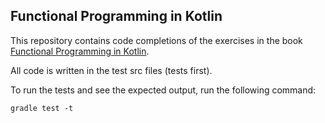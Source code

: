 ## Functional Programming in Kotlin

This repository contains code completions of the exercises in the book [Functional Programming in Kotlin](https://www.manning.com/books/functional-programming-in-kotlin).

All code is written in the test src files (tests first).

To run the tests and see the expected output, run the following command:

```
gradle test -t
```